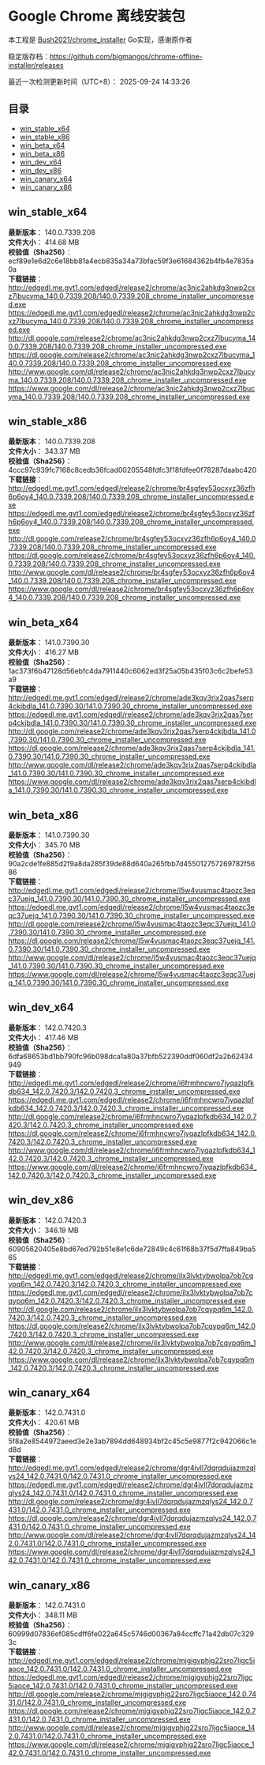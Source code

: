 # Google Chrome 离线安装包
本工程是 [Bush2021/chrome_installer](https://github.com/Bush2021/chrome_installer) Go实现，感谢原作者

稳定版存档：<https://github.com/bigmangos/chrome-offline-installer/releases>

最近一次检测更新时间（UTC+8）：
2025-09-24 14:33:26

## 目录
* [win_stable_x64](https://github.com/bigmangos/chrome-offline-installer?tab=readme-ov-file#win_stable_x64)
* [win_stable_x86](https://github.com/bigmangos/chrome-offline-installer?tab=readme-ov-file#win_stable_x86)
* [win_beta_x64](https://github.com/bigmangos/chrome-offline-installer?tab=readme-ov-file#win_beta_x64)
* [win_beta_x86](https://github.com/bigmangos/chrome-offline-installer?tab=readme-ov-file#win_beta_x86)
* [win_dev_x64](https://github.com/bigmangos/chrome-offline-installer?tab=readme-ov-file#win_dev_x64)
* [win_dev_x86](https://github.com/bigmangos/chrome-offline-installer?tab=readme-ov-file#win_dev_x86)
* [win_canary_x64](https://github.com/bigmangos/chrome-offline-installer?tab=readme-ov-file#win_canary_x64)
* [win_canary_x86](https://github.com/bigmangos/chrome-offline-installer?tab=readme-ov-file#win_canary_x86)

## win_stable_x64
**最新版本**： 140.0.7339.208  
**文件大小**： 414.68 MB  
**校验值（Sha256）**： ecf89e1e6d2c6e18bb81a4ecb835a34a73bfac59f3e61684362b4fb4e7835a0a  
**下载链接**：
http://edgedl.me.gvt1.com/edgedl/release2/chrome/ac3nic2ahkdg3nwp2cxz7lbucyma_140.0.7339.208/140.0.7339.208_chrome_installer_uncompressed.exe
https://edgedl.me.gvt1.com/edgedl/release2/chrome/ac3nic2ahkdg3nwp2cxz7lbucyma_140.0.7339.208/140.0.7339.208_chrome_installer_uncompressed.exe
http://dl.google.com/release2/chrome/ac3nic2ahkdg3nwp2cxz7lbucyma_140.0.7339.208/140.0.7339.208_chrome_installer_uncompressed.exe
https://dl.google.com/release2/chrome/ac3nic2ahkdg3nwp2cxz7lbucyma_140.0.7339.208/140.0.7339.208_chrome_installer_uncompressed.exe
http://www.google.com/dl/release2/chrome/ac3nic2ahkdg3nwp2cxz7lbucyma_140.0.7339.208/140.0.7339.208_chrome_installer_uncompressed.exe
https://www.google.com/dl/release2/chrome/ac3nic2ahkdg3nwp2cxz7lbucyma_140.0.7339.208/140.0.7339.208_chrome_installer_uncompressed.exe
## win_stable_x86
**最新版本**： 140.0.7339.208  
**文件大小**： 343.37 MB  
**校验值（Sha256）**： 4ccc97c939fc7168c8cedb36fcad00205548fdfc3f18fdfee0f78287daabc420  
**下载链接**：
http://edgedl.me.gvt1.com/edgedl/release2/chrome/br4sgfey53ocxyz36zfh6p6oy4_140.0.7339.208/140.0.7339.208_chrome_installer_uncompressed.exe
https://edgedl.me.gvt1.com/edgedl/release2/chrome/br4sgfey53ocxyz36zfh6p6oy4_140.0.7339.208/140.0.7339.208_chrome_installer_uncompressed.exe
http://dl.google.com/release2/chrome/br4sgfey53ocxyz36zfh6p6oy4_140.0.7339.208/140.0.7339.208_chrome_installer_uncompressed.exe
https://dl.google.com/release2/chrome/br4sgfey53ocxyz36zfh6p6oy4_140.0.7339.208/140.0.7339.208_chrome_installer_uncompressed.exe
http://www.google.com/dl/release2/chrome/br4sgfey53ocxyz36zfh6p6oy4_140.0.7339.208/140.0.7339.208_chrome_installer_uncompressed.exe
https://www.google.com/dl/release2/chrome/br4sgfey53ocxyz36zfh6p6oy4_140.0.7339.208/140.0.7339.208_chrome_installer_uncompressed.exe
## win_beta_x64
**最新版本**： 141.0.7390.30  
**文件大小**： 416.27 MB  
**校验值（Sha256）**： 1ac373f6b47128d56ebfc4da7911440c6062ed3f25a05b435f03c6c2befe53a9  
**下载链接**：
http://edgedl.me.gvt1.com/edgedl/release2/chrome/ade3kqv3rix2qas7serp4ckjbdla_141.0.7390.30/141.0.7390.30_chrome_installer_uncompressed.exe
https://edgedl.me.gvt1.com/edgedl/release2/chrome/ade3kqv3rix2qas7serp4ckjbdla_141.0.7390.30/141.0.7390.30_chrome_installer_uncompressed.exe
http://dl.google.com/release2/chrome/ade3kqv3rix2qas7serp4ckjbdla_141.0.7390.30/141.0.7390.30_chrome_installer_uncompressed.exe
https://dl.google.com/release2/chrome/ade3kqv3rix2qas7serp4ckjbdla_141.0.7390.30/141.0.7390.30_chrome_installer_uncompressed.exe
http://www.google.com/dl/release2/chrome/ade3kqv3rix2qas7serp4ckjbdla_141.0.7390.30/141.0.7390.30_chrome_installer_uncompressed.exe
https://www.google.com/dl/release2/chrome/ade3kqv3rix2qas7serp4ckjbdla_141.0.7390.30/141.0.7390.30_chrome_installer_uncompressed.exe
## win_beta_x86
**最新版本**： 141.0.7390.30  
**文件大小**： 345.70 MB  
**校验值（Sha256）**： 90a2cde1fe885d2f9a8da285f39de88d640a265fbb7d455012757269782f5686  
**下载链接**：
http://edgedl.me.gvt1.com/edgedl/release2/chrome/l5w4vusmac4taozc3eqc37uejq_141.0.7390.30/141.0.7390.30_chrome_installer_uncompressed.exe
https://edgedl.me.gvt1.com/edgedl/release2/chrome/l5w4vusmac4taozc3eqc37uejq_141.0.7390.30/141.0.7390.30_chrome_installer_uncompressed.exe
http://dl.google.com/release2/chrome/l5w4vusmac4taozc3eqc37uejq_141.0.7390.30/141.0.7390.30_chrome_installer_uncompressed.exe
https://dl.google.com/release2/chrome/l5w4vusmac4taozc3eqc37uejq_141.0.7390.30/141.0.7390.30_chrome_installer_uncompressed.exe
http://www.google.com/dl/release2/chrome/l5w4vusmac4taozc3eqc37uejq_141.0.7390.30/141.0.7390.30_chrome_installer_uncompressed.exe
https://www.google.com/dl/release2/chrome/l5w4vusmac4taozc3eqc37uejq_141.0.7390.30/141.0.7390.30_chrome_installer_uncompressed.exe
## win_dev_x64
**最新版本**： 142.0.7420.3  
**文件大小**： 417.46 MB  
**校验值（Sha256）**： 6dfa68653bd1bb790fc96b098dca1a80a37bfb522390ddf060df2a2b62434949  
**下载链接**：
http://edgedl.me.gvt1.com/edgedl/release2/chrome/i6frmhncwro7jyqazlpfkdb634_142.0.7420.3/142.0.7420.3_chrome_installer_uncompressed.exe
https://edgedl.me.gvt1.com/edgedl/release2/chrome/i6frmhncwro7jyqazlpfkdb634_142.0.7420.3/142.0.7420.3_chrome_installer_uncompressed.exe
http://dl.google.com/release2/chrome/i6frmhncwro7jyqazlpfkdb634_142.0.7420.3/142.0.7420.3_chrome_installer_uncompressed.exe
https://dl.google.com/release2/chrome/i6frmhncwro7jyqazlpfkdb634_142.0.7420.3/142.0.7420.3_chrome_installer_uncompressed.exe
http://www.google.com/dl/release2/chrome/i6frmhncwro7jyqazlpfkdb634_142.0.7420.3/142.0.7420.3_chrome_installer_uncompressed.exe
https://www.google.com/dl/release2/chrome/i6frmhncwro7jyqazlpfkdb634_142.0.7420.3/142.0.7420.3_chrome_installer_uncompressed.exe
## win_dev_x86
**最新版本**： 142.0.7420.3  
**文件大小**： 346.19 MB  
**校验值（Sha256）**： 60905620405e8bd67ed792b51e8e1c6de72849c4c61f68b37f5d7ffa849ba565  
**下载链接**：
http://edgedl.me.gvt1.com/edgedl/release2/chrome/ilx3lvktybwolpa7ob7cqypq6m_142.0.7420.3/142.0.7420.3_chrome_installer_uncompressed.exe
https://edgedl.me.gvt1.com/edgedl/release2/chrome/ilx3lvktybwolpa7ob7cqypq6m_142.0.7420.3/142.0.7420.3_chrome_installer_uncompressed.exe
http://dl.google.com/release2/chrome/ilx3lvktybwolpa7ob7cqypq6m_142.0.7420.3/142.0.7420.3_chrome_installer_uncompressed.exe
https://dl.google.com/release2/chrome/ilx3lvktybwolpa7ob7cqypq6m_142.0.7420.3/142.0.7420.3_chrome_installer_uncompressed.exe
http://www.google.com/dl/release2/chrome/ilx3lvktybwolpa7ob7cqypq6m_142.0.7420.3/142.0.7420.3_chrome_installer_uncompressed.exe
https://www.google.com/dl/release2/chrome/ilx3lvktybwolpa7ob7cqypq6m_142.0.7420.3/142.0.7420.3_chrome_installer_uncompressed.exe
## win_canary_x64
**最新版本**： 142.0.7431.0  
**文件大小**： 420.61 MB  
**校验值（Sha256）**： 5f8a2e8544972aeed3e2e3ab7894dd648934bf2c45c5e9877f2c942066c1ed8d  
**下载链接**：
http://edgedl.me.gvt1.com/edgedl/release2/chrome/dgr4ivll7dqrqdujazmzqlys24_142.0.7431.0/142.0.7431.0_chrome_installer_uncompressed.exe
https://edgedl.me.gvt1.com/edgedl/release2/chrome/dgr4ivll7dqrqdujazmzqlys24_142.0.7431.0/142.0.7431.0_chrome_installer_uncompressed.exe
http://dl.google.com/release2/chrome/dgr4ivll7dqrqdujazmzqlys24_142.0.7431.0/142.0.7431.0_chrome_installer_uncompressed.exe
https://dl.google.com/release2/chrome/dgr4ivll7dqrqdujazmzqlys24_142.0.7431.0/142.0.7431.0_chrome_installer_uncompressed.exe
http://www.google.com/dl/release2/chrome/dgr4ivll7dqrqdujazmzqlys24_142.0.7431.0/142.0.7431.0_chrome_installer_uncompressed.exe
https://www.google.com/dl/release2/chrome/dgr4ivll7dqrqdujazmzqlys24_142.0.7431.0/142.0.7431.0_chrome_installer_uncompressed.exe
## win_canary_x86
**最新版本**： 142.0.7431.0  
**文件大小**： 348.11 MB  
**校验值（Sha256）**： 60999d07836ef085cdff6fe022a645c5746d00367a84ccffc71a42db07c3293c  
**下载链接**：
http://edgedl.me.gvt1.com/edgedl/release2/chrome/mjgigvphjg22sro7ljgc5iaoce_142.0.7431.0/142.0.7431.0_chrome_installer_uncompressed.exe
https://edgedl.me.gvt1.com/edgedl/release2/chrome/mjgigvphjg22sro7ljgc5iaoce_142.0.7431.0/142.0.7431.0_chrome_installer_uncompressed.exe
http://dl.google.com/release2/chrome/mjgigvphjg22sro7ljgc5iaoce_142.0.7431.0/142.0.7431.0_chrome_installer_uncompressed.exe
https://dl.google.com/release2/chrome/mjgigvphjg22sro7ljgc5iaoce_142.0.7431.0/142.0.7431.0_chrome_installer_uncompressed.exe
http://www.google.com/dl/release2/chrome/mjgigvphjg22sro7ljgc5iaoce_142.0.7431.0/142.0.7431.0_chrome_installer_uncompressed.exe
https://www.google.com/dl/release2/chrome/mjgigvphjg22sro7ljgc5iaoce_142.0.7431.0/142.0.7431.0_chrome_installer_uncompressed.exe
